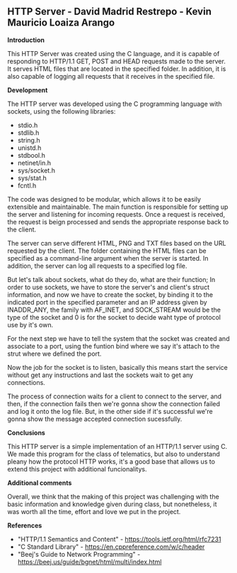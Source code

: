 ﻿
## HTTP Server - David Madrid Restrepo - Kevin Mauricio Loaiza Arango



**Introduction**

  

This HTTP Server was created using the C language, and it is capable of responding to HTTP/1.1 GET, POST and HEAD requests made to the server. It serves HTML files that are located in the specified folder. In addition, it is also capable of logging all requests that it receives in the specified file.

**Development**

  

The HTTP server was developed using the C programming language with sockets, using the following libraries:
 - stdio.h
 - stdlib.h
 - string.h
 - unistd.h
 - stdbool.h
 - netinet/in.h
 - sys/socket.h
 - sys/stat.h
 - fcntl.h

The code was designed to be modular, which allows it to be easily extensible and maintainable. The main function is responsible for setting up the server and listening for incoming requests. Once a request is received, the request is beign processed and sends the appropriate response back to the client.

The server can serve different HTML, PNG and TXT files based on the URL requested by the client. The folder containing the HTML files can be specified as a command-line argument when the server is started. In addition, the server can log all requests to a specified log file.

But let's talk about sockets, what do they do, what are their function; In order to use sockets, we have to store the server's and client's struct information, and now we have to create the socket, by binding it to the indicated port in the specified parameter and an IP address given by INADDR_ANY, the family with AF_INET, and SOCK_STREAM would be the type of the socket and 0 is for the socket to decide waht type of protocol use by it's own.

For the next step we have to tell the system that the socket was created and associate to a port, using the funtion bind where we say it's attach to the strut where we defined the port.

Now the job for the socket is to listen, basically this means start the service without get any instructions and last the sockets wait to get any connections.

The process of connection waits for a client to connect to the server, and then, if the connection fails then we're gonna show the connection failed and log it onto the log file. But, in the other side if it's successful we're gonna show the message accepted connection sucessfully.

**Conclusions**

This HTTP server is a simple implementation of an HTTP/1.1 server using C. We made this program for the class of telematics, but also to understand pleany how the protocol HTTP works, it's a good base that allows us to extend this project with additional funcionalitys.

**Additional comments**

Overall, we think that the making of this project was challenging with the basic information and knowledge given during class, but nonetheless, it was worth all the time, effort and love we put in the project.


**References**

  

 - "HTTP/1.1 Semantics and Content" - https://tools.ietf.org/html/rfc7231
 - "C Standard Library" - https://en.cppreference.com/w/c/header
 - "Beej's Guide to Network Programming" - https://beej.us/guide/bgnet/html/multi/index.html
